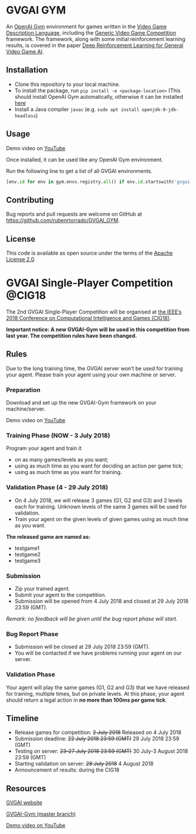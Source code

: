 # GVGAI GYM

An [OpenAI Gym](gym.openai.com) environment for games written in the [Video Game Description Language](http://www.gvgai.net/vgdl.php), including the [Generic Video Game Competition](http://www.gvgai.net/) framework. The framework, along with some initial reinforcement learning results, is covered in the paper [Deep Reinforcement Learning for General Video Game AI](https://arxiv.org/abs/1806.02448).

## Installation

- Clone this repository to your local machine.
- To install the package, run `pip install -e <package-location>`
  (This should install OpenAI Gym automatically, otherwise it can be installed [here](https://github.com/openai/gym)
- Install a Java compiler `javac` (e.g. `sudo apt install openjdk-9-jdk-headless`)

## Usage

Demo video on [YouTube](https://youtu.be/O84KgRt6AJI)

Once installed, it can be used like any OpenAI Gym environment.

Run the following line to get a list of all GVGAI environments.
```Python
[env.id for env in gym.envs.registry.all() if env.id.startswith('gvgai')]
```

## Contributing

Bug reports and pull requests are welcome on GitHub at https://github.com/rubenrtorrado/GVGAI_GYM.

## License

This code is available as open source under the terms of the [Apache License 2.0](https://opensource.org/licenses/Apache-2.0).

# GVGAI Single-Player Competition @CIG18

The 2nd GVGAI Single-Player Competition will be organised at [the IEEE’s 2018 Conference on Computational Intelligence and Games (CIG18)](https://project.dke.maastrichtuniversity.nl/cig2018/?page_id=255).

**Important notice: A new GVGAI-Gym will be used in this competition from last year. The competition rules have been changed.**

## Rules
Due to the long training time, the GVGAI server won’t be used for training your agent. Please train your agent using your own machine or server.

### Preparation

Download and set up the new GVGAI-Gym framework on your machine/server.

Demo video on [YouTube](https://youtu.be/O84KgRt6AJI)

### Training Phase (NOW - 3 July 2018)

Program your agent and train it 
- on as many games/levels as you want;
- using as much time as you want for deciding an action per game tick;
- using as much time as you want for training.

### Validation Phase (4 - 29 July 2018)

- On 4 July 2018, we will release 3 games (G1, G2 and G3) and 2 levels each for training. Unknown levels of the same 3 games will be used for validation. 
- Train your agent on the given levels of given games using as much time as you want.

**The released game are named as:**
- testgame1
- testgame2
- testgame3

### Submission

- Zip your trained agent.
- Submit your agent to the competition. 
- Submission will be opened from 4 July 2018 and closed at 29 July 2018 23:59 (GMT).

*Remark: no feedback will be given until the bug report phase will start.*

### Bug Report Phase 

- Submission will be closed at 29 July 2018 23:59 (GMT).
- You will be contacted if we have problems running your agent on our server.

### Validation Phase

Your agent will play the same games (G1, G2 and G3) that we have released for training, multiple times, but on private levels.
At this phase, your agent should return a legal action in **no more than 100ms per game tick**.

## Timeline

- Release games for competition: ~~2 July 2018~~ Released on 4 July 2018
- Submission deadline: ~~22 July 2018 23:59 (GMT)~~ 29 July 2018 23:59 (GMT)
- Testing on server: ~~23-27 July 2018 23:59 (GMT)~~ 30 July-3 August 2018 23:59 (GMT)
- Starting validation on server: ~~28 July 2018~~ 4 August 2018
- Announcement of results: during the CIG18

## Resources

[GVGAI website](http://www.gvgai.net)

[GVGAI-Gym (master branch)](https://github.com/rubenrtorrado/GVGAI_GYM) 

[Demo video on YouTube](https://youtu.be/O84KgRt6AJI)
